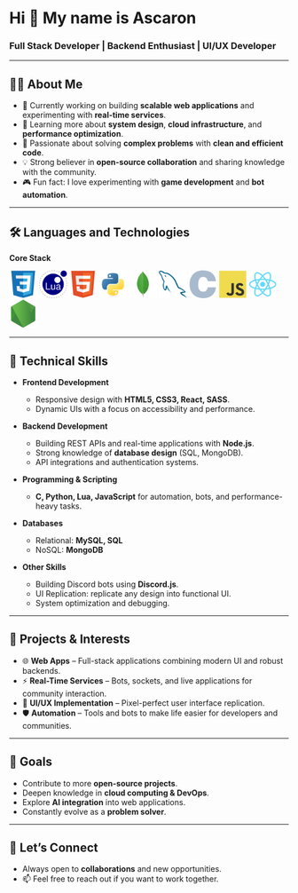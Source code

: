# Hi 👋 My name is Ascaron  

### Full Stack Developer | Backend Enthusiast | UI/UX Developer  

---

## 🧑‍💻 About Me  
- 🔭 Currently working on building **scalable web applications** and experimenting with **real-time services**.  
- 🌱 Learning more about **system design**, **cloud infrastructure**, and **performance optimization**.  
- 🎯 Passionate about solving **complex problems** with **clean and efficient code**.  
- 💡 Strong believer in **open-source collaboration** and sharing knowledge with the community.  
- 🎮 Fun fact: I love experimenting with **game development** and **bot automation**.  

---

## 🛠️ Languages and Technologies  

**Core Stack**  
<p>
  <img src="https://raw.githubusercontent.com/devicons/devicon/master/icons/css3/css3-original.svg" alt="css3" width="50" height="50"/>
  <img src="https://raw.githubusercontent.com/devicons/devicon/master/icons/lua/lua-original.svg" alt="lua" width="50" height="50"/>
  <img src="https://raw.githubusercontent.com/devicons/devicon/master/icons/html5/html5-original.svg" alt="html5" width="50" height="50"/>
  <img src="https://raw.githubusercontent.com/devicons/devicon/master/icons/python/python-original.svg" alt="python" width="50" height="50"/>
  <img src="https://raw.githubusercontent.com/devicons/devicon/master/icons/mongodb/mongodb-original.svg" alt="mongodb" width="50" height="50"/>
  <img src="https://raw.githubusercontent.com/devicons/devicon/master/icons/mysql/mysql-original.svg" alt="sql" width="50" height="50"/>
  <img src="https://raw.githubusercontent.com/devicons/devicon/master/icons/c/c-original.svg" alt="c" width="50" height="50"/>
  <img src="https://raw.githubusercontent.com/devicons/devicon/master/icons/javascript/javascript-original.svg" alt="javascript" width="50" height="50"/>
  <img src="https://raw.githubusercontent.com/devicons/devicon/master/icons/react/react-original.svg" alt="react" width="50" height="50"/>
  <img src="https://raw.githubusercontent.com/devicons/devicon/master/icons/nodejs/nodejs-original.svg" alt="nodejs" width="50" height="50"/>
</p>

---

## 🔹 Technical Skills  

- **Frontend Development**  
  - Responsive design with **HTML5, CSS3, React, SASS**.  
  - Dynamic UIs with a focus on accessibility and performance.  

- **Backend Development**  
  - Building REST APIs and real-time applications with **Node.js**.  
  - Strong knowledge of **database design** (SQL, MongoDB).  
  - API integrations and authentication systems.  

- **Programming & Scripting**  
  - **C, Python, Lua, JavaScript** for automation, bots, and performance-heavy tasks.  

- **Databases**  
  - Relational: **MySQL, SQL**  
  - NoSQL: **MongoDB**  

- **Other Skills**  
  - Building Discord bots using **Discord.js**.  
  - UI Replication: replicate any design into functional UI.  
  - System optimization and debugging.  

---

## 📂 Projects & Interests  

- 🌐 **Web Apps** – Full-stack applications combining modern UI and robust backends.  
- ⚡ **Real-Time Services** – Bots, sockets, and live applications for community interaction.  
- 🎨 **UI/UX Implementation** – Pixel-perfect user interface replication.  
- 🛡️ **Automation** – Tools and bots to make life easier for developers and communities.  

---

## 🎯 Goals  

- Contribute to more **open-source projects**.  
- Deepen knowledge in **cloud computing & DevOps**.  
- Explore **AI integration** into web applications.  
- Constantly evolve as a **problem solver**.  

---

## 🤝 Let’s Connect  
- Always open to **collaborations** and new opportunities.  
- 📫 Feel free to reach out if you want to work together.  

